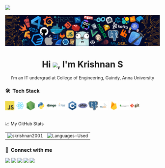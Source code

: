 ![](https://visitor-badge.glitch.me/badge?page_id=skrishnan2001.skrishnan2001)

<img src="Header.png" alt="Header" />

<h1 align="center">Hi <img src="https://media.giphy.com/media/hvRJCLFzcasrR4ia7z/giphy.gif" width="30px">, I'm Krishnan S </h1>
<p align="center" width="150px"> I'm an IT undergrad at College of Engineering, Guindy, Anna University</p>

### 🛠 &nbsp;Tech Stack

<div>
    <code><img height="30" src="https://raw.githubusercontent.com/github/explore/80688e429a7d4ef2fca1e82350fe8e3517d3494d/topics/javascript/javascript.png"></code>
    <code><img height="30" src="https://raw.githubusercontent.com/github/explore/80688e429a7d4ef2fca1e82350fe8e3517d3494d/topics/react-native/react-native.png"></code>
    <code><img height="30" src="https://raw.githubusercontent.com/github/explore/80688e429a7d4ef2fca1e82350fe8e3517d3494d/topics/nodejs/nodejs.png"></code>
    <code><img height="30" src="https://raw.githubusercontent.com/github/explore/80688e429a7d4ef2fca1e82350fe8e3517d3494d/topics/python/python.png"></code>
    <code><img height="30" src="https://raw.githubusercontent.com/github/explore/80688e429a7d4ef2fca1e82350fe8e3517d3494d/topics/django/django.png"></code>
    <code><img height="30" src="https://raw.githubusercontent.com/github/explore/80688e429a7d4ef2fca1e82350fe8e3517d3494d/topics/java/java.png"></code>
    <code><img height="30" src="https://raw.githubusercontent.com/github/explore/80688e429a7d4ef2fca1e82350fe8e3517d3494d/topics/cpp/cpp.png"></code>
    <code><img height="30" src="https://raw.githubusercontent.com/github/explore/80688e429a7d4ef2fca1e82350fe8e3517d3494d/topics/php/php.png"></code>
    <code><img height="30" src="https://raw.githubusercontent.com/github/explore/80688e429a7d4ef2fca1e82350fe8e3517d3494d/topics/postgresql/postgresql.png"></code>
    <code><img height="30" src="https://raw.githubusercontent.com/github/explore/80688e429a7d4ef2fca1e82350fe8e3517d3494d/topics/mysql/mysql.png"></code>
    <code><img height="30" src="https://raw.githubusercontent.com/github/explore/80688e429a7d4ef2fca1e82350fe8e3517d3494d/topics/firebase/firebase.png"></code>
    <code><img height="30" src="https://raw.githubusercontent.com/github/explore/80688e429a7d4ef2fca1e82350fe8e3517d3494d/topics/mongodb/mongodb.png"></code>
    <code><img height="30" src="https://raw.githubusercontent.com/github/explore/80688e429a7d4ef2fca1e82350fe8e3517d3494d/topics/git/git.png"></code>
</div>
<br/>
<p>📈 My GitHub Stats</p>
<table style="border-collapse: collapse; border: none">
    <tr style="border: none">
        <td style="border: none">
            <img src="https://github-readme-stats.vercel.app/api?username=skrishnan2001&show_icons=true&theme=gotham" alt="skrishnan2001"/>
        </td>
        <td style="border: none">
            <img src="https://github-readme-stats.vercel.app/api/top-langs/?username=skrishnan2001&layout=compact&theme=gotham" alt="Languages-Used" />
        </td>
   </tr>
</table>

### :link: &nbsp;Connect with me
<a href="mailto:skrishnan2001@gmail.com"><img src="https://img.shields.io/badge/-skrishnan2001@gmail.com-D14836?style=for-the-badge&logo=Gmail&logoColor=white"/></a>
<a href="https://www.linkedin.com/in/krishnan-s-32a18a1aa/"><img src="https://img.shields.io/badge/-Krishnan%20S-0077B5?style=for-the-badge&logo=Linkedin&logoColor=white"/></a>
<a href="https://www.hackerrank.com/skrishnan2001"><img src="https://img.shields.io/badge/-Hacker%20Rank-32CD32?style=for-the-badge&logo=hackerrank&logoColor=white"/></a>
<a href="https://www.codechef.com/users/skrishnan2001"><img src="https://img.shields.io/badge/-Code%20Chef-%23964B00.svg?style=for-the-badge&logo=codechef&logoColor=white"/></a>
<a href="https://leetcode.com/skrishnan2001/"><img src="https://img.shields.io/badge/-Leet%20Code-FFA116?style=for-the-badge&logo=leetcode&logoColor=white"/></a>
<!-- <div>
  <img align="right" alt="GIF" src="https://github.com/abhisheknaiidu/abhisheknaiidu/blob/master/code.gif?raw=true" width="100%" height="500px"/>
</div> -->
<!--
   **skrishnan2001/skrishnan2001** is a ✨ _special_ ✨ repository because its `README.md` (this file) appears on your GitHub profile.
   
   - 🔭 I’m currently working on ...
   - 🌱 I’m currently learning ...
   - 👯 I’m looking to collaborate on ...
   - 🤔 I’m looking for help with ...
   - 💬 Ask me about ...
   - 📫 How to reach me: ...
   - 😄 Pronouns: ...
   - ⚡ Fun fact: ...
   -->
